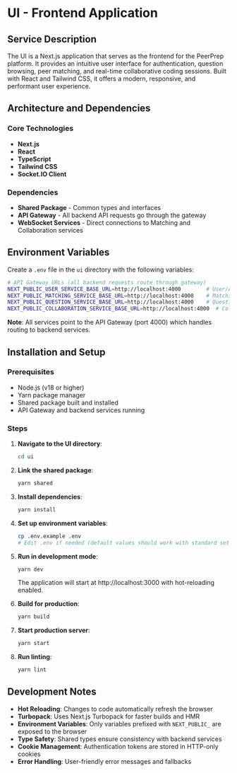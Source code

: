# UI - Frontend Application

## Service Description

The UI is a Next.js application that serves as the frontend for the PeerPrep platform. It provides an intuitive user interface for authentication, question browsing, peer matching, and real-time collaborative coding sessions. Built with React and Tailwind CSS, it offers a modern, responsive, and performant user experience.

## Architecture and Dependencies

### Core Technologies
- **Next.js**
- **React**
- **TypeScript**
- **Tailwind CSS**
- **Socket.IO Client**

### Dependencies
- **Shared Package** - Common types and interfaces
- **API Gateway** - All backend API requests go through the gateway
- **WebSocket Services** - Direct connections to Matching and Collaboration services

## Environment Variables

Create a `.env` file in the `ui` directory with the following variables:

```bash
# API Gateway URLs (all backend requests route through gateway)
NEXT_PUBLIC_USER_SERVICE_BASE_URL=http://localhost:4000        # User/Auth endpoints
NEXT_PUBLIC_MATCHING_SERVICE_BASE_URL=http://localhost:4000    # Matching endpoints
NEXT_PUBLIC_QUESTION_SERVICE_BASE_URL=http://localhost:4000    # Question endpoints
NEXT_PUBLIC_COLLABORATION_SERVICE_BASE_URL=http://localhost:4000  # Collaboration endpoints
```

**Note**: All services point to the API Gateway (port 4000) which handles routing to backend services.

## Installation and Setup

### Prerequisites
- Node.js (v18 or higher)
- Yarn package manager
- Shared package built and installed
- API Gateway and backend services running

### Steps

1. **Navigate to the UI directory**:
   ```bash
   cd ui
   ```

2. **Link the shared package**:
   ```bash
   yarn shared
   ```

3. **Install dependencies**:
   ```bash
   yarn install
   ```

4. **Set up environment variables**:
   ```bash
   cp .env.example .env
   # Edit .env if needed (default values should work with standard setup)
   ```

5. **Run in development mode**:
   ```bash
   yarn dev
   ```
   The application will start at http://localhost:3000 with hot-reloading enabled.

6. **Build for production**:
   ```bash
   yarn build
   ```

7. **Start production server**:
   ```bash
   yarn start
   ```

8. **Run linting**:
   ```bash
   yarn lint
   ```

## Development Notes

- **Hot Reloading**: Changes to code automatically refresh the browser
- **Turbopack**: Uses Next.js Turbopack for faster builds and HMR
- **Environment Variables**: Only variables prefixed with `NEXT_PUBLIC_` are exposed to the browser
- **Type Safety**: Shared types ensure consistency with backend services
- **Cookie Management**: Authentication tokens are stored in HTTP-only cookies
- **Error Handling**: User-friendly error messages and fallbacks
